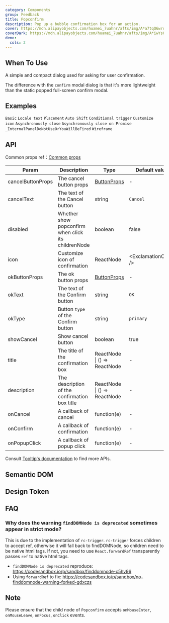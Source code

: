 ```yaml
---
category: Components
group: Feedback
title: Popconfirm
description: Pop up a bubble confirmation box for an action.
cover: https://mdn.alipayobjects.com/huamei_7uahnr/afts/img/A*a7tqQ6wrdeAAAAAAAAAAAAAADrJ8AQ/original
coverDark: https://mdn.alipayobjects.com/huamei_7uahnr/afts/img/A*iwYsQpeFcB0AAAAAAAAAAAAADrJ8AQ/original
demo:
  cols: 2
---
```


## When To Use

A simple and compact dialog used for asking for user confirmation.

The difference with the `confirm` modal dialog is that it's more lightweight than the static popped full-screen confirm modal.

## Examples

<!-- prettier-ignore -->
<code src="./demo/basic.tsx">Basic</code>
<code src="./demo/locale.tsx">Locale text</code>
<code src="./demo/placement.tsx">Placement</code>
<code src="./demo/shift.tsx" iframe="300">Auto Shift</code>
<code src="./demo/dynamic-trigger.tsx">Conditional trigger</code>
<code src="./demo/icon.tsx">Customize icon</code>
<code src="./demo/async.tsx">Asynchronously close</code>
<code src="./demo/promise.tsx">Asynchronously close on Promise</code>
<code src="./demo/render-panel.tsx" debug>_InternalPanelDoNotUseOrYouWillBeFired</code>
<code src="./demo/wireframe.tsx" debug>Wireframe</code>

## API

Common props ref：[Common props](/docs/react/common-props)

| Param | Description | Type | Default value | Version |
| --- | --- | --- | --- | --- |
| cancelButtonProps | The cancel button props | [ButtonProps](/components/button/#api) | - |  |
| cancelText | The text of the Cancel button | string | `Cancel` |  |
| disabled | Whether show popconfirm when click its childrenNode | boolean | false |  |
| icon | Customize icon of confirmation | ReactNode | &lt;ExclamationCircle /> |  |
| okButtonProps | The ok button props | [ButtonProps](/components/button/#api) | - |  |
| okText | The text of the Confirm button | string | `OK` |  |
| okType | Button `type` of the Confirm button | string | `primary` |  |
| showCancel | Show cancel button | boolean | true | 4.18.0 |
| title | The title of the confirmation box | ReactNode \| () => ReactNode | - |  |
| description | The description of the confirmation box title | ReactNode \| () => ReactNode | - | 5.1.0 |
| onCancel | A callback of cancel | function(e) | - |  |
| onConfirm | A callback of confirmation | function(e) | - |  |
| onPopupClick | A callback of popup click | function(e) | - | 5.5.0 |

Consult [Tooltip's documentation](/components/tooltip/#api) to find more APIs.

## Semantic DOM

<code src="./demo/_semantic.tsx" simplify="true"></code>

## Design Token

<ComponentTokenTable component="Popconfirm"></ComponentTokenTable>

## FAQ

### Why does the warning `findDOMNode is deprecated` sometimes appear in strict mode?

This is due to the implementation of `rc-trigger`. `rc-trigger` forces children to accept ref, otherwise it will fall back to findDOMNode, so children need to be native html tags. If not, you need to use `React.forwardRef` transparently passes `ref` to native html tags.

- `findDOMNode is deprecated` reproduce: <https://codesandbox.io/p/sandbox/finddomnode-c5hy96>
- Using `forwardRef` to fix: <https://codesandbox.io/p/sandbox/no-finddomnode-warning-forked-gdxczs>

## Note

Please ensure that the child node of `Popconfirm` accepts `onMouseEnter`, `onMouseLeave`, `onFocus`, `onClick` events.
